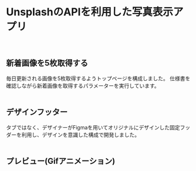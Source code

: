 # UnsplashのAPIを利用した写真表示アプリ
<br>

## 新着画像を5枚取得する
毎日更新される画像を5枚取得するようトップページを構成しました。
仕様書を確認しながら新着画像を取得するパラメーターを実行しています。
<br><br>

## デザインフッター
タブではなく、デザイナーがFigmaを用いてオリジナルにデザインした固定フッダーを利用し、デザインを意識した構成で開発しました。
<br><br>

## プレビュー(Gifアニメーション)
